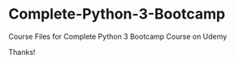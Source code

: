 # Complete-Python-3-Bootcamp
Course Files for Complete Python 3 Bootcamp Course on Udemy




Thanks!
